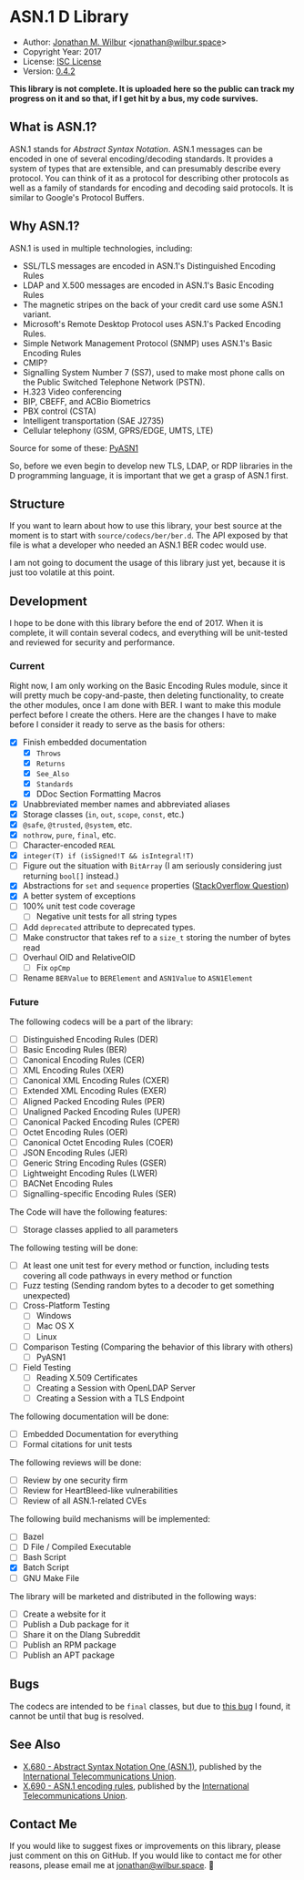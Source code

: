 # ASN.1 D Library

* Author: [Jonathan M. Wilbur](http://jonathan.wilbur.space) <[jonathan@wilbur.space](mailto:jonathan@wilbur.space)>
* Copyright Year: 2017
* License: [ISC License](https://opensource.org/licenses/ISC)
* Version: [0.4.2](http://semver.org/)

**This library is not complete. It is uploaded here so the public can track my
progress on it and so that, if I get hit by a bus, my code survives.**

## What is ASN.1?

ASN.1 stands for *Abstract Syntax Notation*. ASN.1 messages can be encoded in
one of several encoding/decoding standards. It provides a system of types that
are extensible, and can presumably describe every protocol. You can think of it
as a protocol for describing other protocols as well as a family of standards
for encoding and decoding said protocols. It is similar to Google's Protocol Buffers.

## Why ASN.1?

ASN.1 is used in multiple technologies, including:

* SSL/TLS messages are encoded in ASN.1's Distinguished Encoding Rules
* LDAP and X.500 messages are encoded in ASN.1's Basic Encoding Rules
* The magnetic stripes on the back of your credit card use some ASN.1 variant.
* Microsoft's Remote Desktop Protocol uses ASN.1's Packed Encoding Rules.
* Simple Network Management Protocol (SNMP) uses ASN.1's Basic Encoding Rules
* CMIP?
* Signalling System Number 7 (SS7), used to make most phone calls on the Public Switched Telephone Network (PSTN).
* H.323 Video conferencing
* BIP, CBEFF, and ACBio Biometrics
* PBX control (CSTA)
* Intelligent transportation (SAE J2735)
* Cellular telephony (GSM, GPRS/EDGE, UMTS, LTE)

Source for some of these: [PyASN1](http://pyasn1.sourceforge.net/)

So, before we even begin to develop new TLS, LDAP, or RDP libraries in the
D programming language, it is important that we get a grasp of ASN.1 first.

## Structure

If you want to learn about how to use this library, your best source at the
moment is to start with `source/codecs/ber/ber.d`. The API exposed by that
file is what a developer who needed an ASN.1 BER codec would use.

I am not going to document the usage of this library just yet, because it
is just too volatile at this point.

## Development

I hope to be done with this library before the end of 2017. When it is
complete, it will contain several codecs, and everything will be unit-tested 
and reviewed for security and performance.

### Current

Right now, I am only working on the Basic Encoding Rules module, since it will
pretty much be copy-and-paste, then deleting functionality, to create the other
modules, once I am done with BER. I want to make this module perfect before I
create the others. Here are the changes I have to make before I consider it
ready to serve as the basis for others:

- [x] Finish embedded documentation
  - [x] `Throws`
  - [x] `Returns`
  - [x] `See_Also`
  - [x] `Standards`
  - [x] DDoc Section Formatting Macros
- [x] Unabbreviated member names and abbreviated aliases
- [x] Storage classes (`in`, `out`, `scope`, `const`, etc.)
- [x] `@safe`, `@trusted`, `@system`, etc.
- [x] `nothrow`, `pure`, `final`, etc.
- [ ] Character-encoded `REAL`
- [x] `integer(T) if (isSigned!T && isIntegral!T)`
- [ ] Figure out the situation with `BitArray` (I am seriously considering just returning `bool[]` instead.)
- [x] Abstractions for `set` and `sequence` properties \([StackOverflow Question](https://stackoverflow.com/questions/46828692/template-referring-to-child-class-within-parent-class)\)
- [x] A better system of exceptions
- [ ] 100% unit test code coverage
  - [ ] Negative unit tests for all string types
- [ ] Add `deprecated` attribute to deprecated types.
- [ ] Make constructor that takes ref to a `size_t` storing the number of bytes read
- [ ] Overhaul OID and RelativeOID
  - [ ] Fix `opCmp`
- [ ] Rename `BERValue` to `BERElement` and `ASN1Value` to `ASN1Element`

### Future

The following codecs will be a part of the library:

- [ ] Distinguished Encoding Rules (DER)
- [ ] Basic Encoding Rules (BER)
- [ ] Canonical Encoding Rules (CER)
- [ ] XML Encoding Rules (XER)
- [ ] Canonical XML Encoding Rules (CXER)
- [ ] Extended XML Encoding Rules (EXER)
- [ ] Aligned Packed Encoding Rules (PER)
- [ ] Unaligned Packed Encoding Rules (UPER)
- [ ] Canonical Packed Encoding Rules (CPER)
- [ ] Octet Encoding Rules (OER)
- [ ] Canonical Octet Encoding Rules (COER)
- [ ] JSON Encoding Rules (JER)
- [ ] Generic String Encoding Rules (GSER)
- [ ] Lightweight Encoding Rules (LWER)
- [ ] BACNet Encoding Rules
- [ ] Signalling-specific Encoding Rules (SER)

The Code will have the following features:

- [ ] Storage classes applied to all parameters

The following testing will be done:

- [ ] At least one unit test for every method or function, including tests covering all code pathways in every method or function
- [ ] Fuzz testing (Sending random bytes to a decoder to get something unexpected)
- [ ] Cross-Platform Testing
  - [ ] Windows
  - [ ] Mac OS X
  - [ ] Linux
- [ ] Comparison Testing (Comparing the behavior of this library with others)
  - [ ] PyASN1
- [ ] Field Testing
  - [ ] Reading X.509 Certificates
  - [ ] Creating a Session with OpenLDAP Server
  - [ ] Creating a Session with a TLS Endpoint

The following documentation will be done:

- [ ] Embedded Documentation for everything
- [ ] Formal citations for unit tests

The following reviews will be done:

- [ ] Review by one security firm
- [ ] Review for HeartBleed-like vulnerabilities
- [ ] Review of all ASN.1-related CVEs

The following build mechanisms will be implemented:

- [ ] Bazel
- [ ] D File / Compiled Executable
- [ ] Bash Script
- [x] Batch Script
- [ ] GNU Make File

The library will be marketed and distributed in the following ways:

- [ ] Create a website for it
- [ ] Publish a Dub package for it
- [ ] Share it on the Dlang Subreddit
- [ ] Publish an RPM package 
- [ ] Publish an APT package

## Bugs

The codecs are intended to be `final` classes, but due to 
[this bug](https://issues.dlang.org/show_bug.cgi?id=17909) I found, it cannot
be until that bug is resolved.

## See Also

* [X.680 - Abstract Syntax Notation One (ASN.1)](https://www.itu.int/rec/T-REC-X.680/en), published by the
[International Telecommunications Union](http://www.itu.int/en/pages/default.aspx).
* [X.690 - ASN.1 encoding rules](http://www.itu.int/rec/T-REC-X.690/en), published by the
[International Telecommunications Union](http://www.itu.int/en/pages/default.aspx).

## Contact Me

If you would like to suggest fixes or improvements on this library, please just
comment on this on GitHub. If you would like to contact me for other reasons,
please email me at [jonathan@wilbur.space](mailto:jonathan@wilbur.space). :boar: